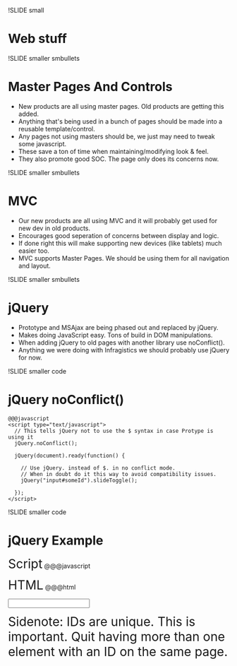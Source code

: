 !SLIDE small
# Web stuff #

!SLIDE smaller smbullets
# Master Pages And Controls #
* New products are all using master pages.  Old products are getting this added.
* Anything that's being used in a bunch of pages should be made into a reusable template/control.
* Any pages not using masters should be, we just may need to tweak some javascript.
* These save a ton of time when maintaining/modifying look & feel.
* They also promote good SOC.  The page only does its concerns now.


!SLIDE smaller smbullets
# MVC #
* Our new products are all using MVC and it will probably get used for new dev in old products.
* Encourages good seperation of concerns between display and logic.
* If done right this will make supporting new devices (like tablets) much easier too.
* MVC supports Master Pages.  We should be using them for all navigation and layout.

!SLIDE smaller smbullets
# jQuery #
* Prototype and MSAjax are being phased out and replaced by jQuery.
* Makes doing JavaScript easy.  Tons of build in DOM manipulations.
* When adding jQuery to old pages with another library use noConflict().
* Anything we were doing with Infragistics we should probably use jQuery for now.

!SLIDE smaller code
# jQuery noConflict() #
    @@@javascript
    <script type="text/javascript">
      // This tells jQuery not to use the $ syntax in case Protype is using it 
      jQuery.noConflict();

      jQuery(document).ready(function() {

        // Use jQuery. instead of $. in no conflict mode.
        // When in doubt do it this way to avoid compatibility issues. 
        jQuery("input#someId").slideToggle();

      });
    </script>

!SLIDE smaller code
# jQuery Example #

<span style="font-size: 2em;">Script</span>
    @@@javascript
    <script type="text/javascript">
      // The live() method binds this event to anything matching the selector
      // now or in the future.  Great if things will be added dynamically.
      $('form#myForm').live('submit', 
        function() {
          var myValue = $('form#myForm input#text1').val();
          DoSomething(myValue);
        }
      );
    </script>
 
<span style="font-size: 2em;">HTML</span>
    @@@html
    <form id="myForm">
      <input type="text" id="text1" />
    </form>

<span style="font-size: 2em;">Sidenote:  IDs are unique.  This is important.  Quit having more than one element with an ID on the same page.</span>
